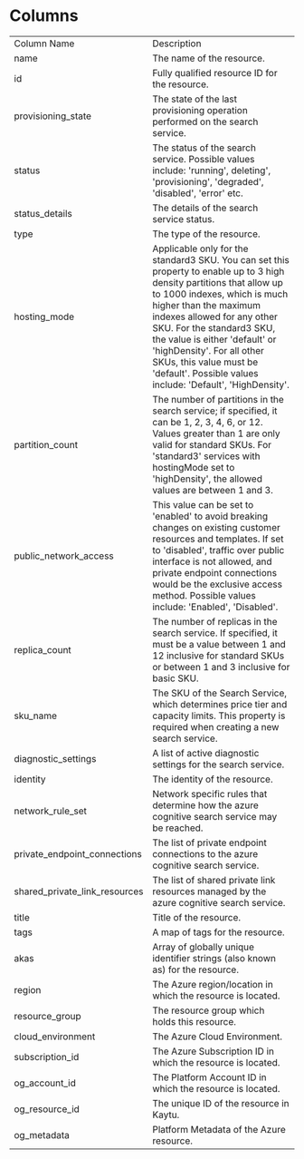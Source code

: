# Columns  

<table>
	<tr><td>Column Name</td><td>Description</td></tr>
	<tr><td>name</td><td>The name of the resource.</td></tr>
	<tr><td>id</td><td>Fully qualified resource ID for the resource.</td></tr>
	<tr><td>provisioning_state</td><td>The state of the last provisioning operation performed on the search service.</td></tr>
	<tr><td>status</td><td>The status of the search service. Possible values include: &#39;running&#39;, deleting&#39;, &#39;provisioning&#39;, &#39;degraded&#39;, &#39;disabled&#39;, &#39;error&#39; etc.</td></tr>
	<tr><td>status_details</td><td>The details of the search service status.</td></tr>
	<tr><td>type</td><td>The type of the resource.</td></tr>
	<tr><td>hosting_mode</td><td>Applicable only for the standard3 SKU. You can set this property to enable up to 3 high density partitions that allow up to 1000 indexes, which is much higher than the maximum indexes allowed for any other SKU. For the standard3 SKU, the value is either &#39;default&#39; or &#39;highDensity&#39;. For all other SKUs, this value must be &#39;default&#39;. Possible values include: &#39;Default&#39;, &#39;HighDensity&#39;.</td></tr>
	<tr><td>partition_count</td><td>The number of partitions in the search service; if specified, it can be 1, 2, 3, 4, 6, or 12. Values greater than 1 are only valid for standard SKUs. For &#39;standard3&#39; services with hostingMode set to &#39;highDensity&#39;, the allowed values are between 1 and 3.</td></tr>
	<tr><td>public_network_access</td><td>This value can be set to &#39;enabled&#39; to avoid breaking changes on existing customer resources and templates. If set to &#39;disabled&#39;, traffic over public interface is not allowed, and private endpoint connections would be the exclusive access method. Possible values include: &#39;Enabled&#39;, &#39;Disabled&#39;.</td></tr>
	<tr><td>replica_count</td><td>The number of replicas in the search service. If specified, it must be a value between 1 and 12 inclusive for standard SKUs or between 1 and 3 inclusive for basic SKU.</td></tr>
	<tr><td>sku_name</td><td>The SKU of the Search Service, which determines price tier and capacity limits. This property is required when creating a new search service.</td></tr>
	<tr><td>diagnostic_settings</td><td>A list of active diagnostic settings for the search service.</td></tr>
	<tr><td>identity</td><td>The identity of the resource.</td></tr>
	<tr><td>network_rule_set</td><td>Network specific rules that determine how the azure cognitive search service may be reached.</td></tr>
	<tr><td>private_endpoint_connections</td><td>The list of private endpoint connections to the azure cognitive search service.</td></tr>
	<tr><td>shared_private_link_resources</td><td>The list of shared private link resources managed by the azure cognitive search service.</td></tr>
	<tr><td>title</td><td>Title of the resource.</td></tr>
	<tr><td>tags</td><td>A map of tags for the resource.</td></tr>
	<tr><td>akas</td><td>Array of globally unique identifier strings (also known as) for the resource.</td></tr>
	<tr><td>region</td><td>The Azure region/location in which the resource is located.</td></tr>
	<tr><td>resource_group</td><td>The resource group which holds this resource.</td></tr>
	<tr><td>cloud_environment</td><td>The Azure Cloud Environment.</td></tr>
	<tr><td>subscription_id</td><td>The Azure Subscription ID in which the resource is located.</td></tr>
	<tr><td>og_account_id</td><td>The Platform Account ID in which the resource is located.</td></tr>
	<tr><td>og_resource_id</td><td>The unique ID of the resource in Kaytu.</td></tr>
	<tr><td>og_metadata</td><td>Platform Metadata of the Azure resource.</td></tr>
</table>